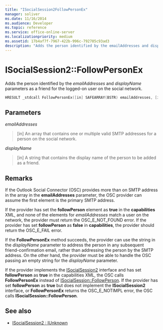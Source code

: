 ```yaml
---
title: "ISocialSession2FollowPersonEx"
manager: soliver
ms.date: 11/16/2014
ms.audience: Developer
ms.topic: reference
ms.service: office-online-server
ms.localizationpriority: medium
ms.assetid: 17b4af7f-7967-422b-996c-792705c93ad3
description: "Adds the person identified by the emailAddresses and displayName parameters as a friend for the logged-on user on the social network."
---
```


# ISocialSession2::FollowPersonEx

Adds the person identified by the  _emailAddresses_ and  _displayName_ parameters as a friend for the logged-on user on the social network. 
  
```cpp
HRESULT _stdcall FollowPersonEx([in] SAFEARRAY(BSTR) emailAddresses, [in] BSTR displayName);
```

## Parameters

_emailAddresses_
  
> [in] An array that contains one or multiple valid SMTP addresses for a person on the social network.
    
_displayName_
  
> [in] A string that contains the display name of the person to be added as a friend.
    
## Remarks

If the Outlook Social Connector (OSC) provides more than on SMTP address in the array in the **emailAddresses** parameter, the OSC provider can assume the first element is the primary SMTP address. 
  
If the provider has set the **followPerson** element as **true** in the **capabilities** XML, and none of the elements for  _emailAddresses_ match a user on the network, the provider must return the OSC_E_NOT_FOUND error. If the provider has set **followPerson** as **false** in **capabilities**, the provider should return the OSC_E_FAIL error. 
  
If the **FollowPersonEx** method succeeds, the provider can use the string in the _displayName_ parameter to address the person in any subsequent friend-confirmation email, rather than addressing the person by the SMTP address. On the other hand, the provider must be able to handle the OSC passing an empty string for the  _displayName_ parameter. 
  
If the provider implements the [ISocialSession2](isocialsession2iunknown.md) interface and has set **followPerson** as **true** in the capabilities XML, the OSC calls **FollowPersonEx** instead of [ISocialSession::FollowPerson](isocialsession-followperson.md). If the provider has set **followPerson** as **true** but does not implement the **ISocialSession2** interface, or **FollowPersonEx** returns the OSC_E_NOTIMPL error, the OSC calls **ISocialSession::FollowPerson**.
  
## See also

- [ISocialSession2 : IUnknown](isocialsession2iunknown.md)

